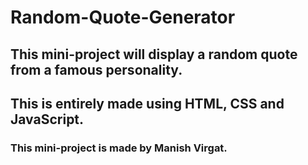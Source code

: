 # Random-Quote-Generator
## This mini-project will display a random quote from a famous personality.
## This is entirely made using HTML, CSS and JavaScript.
### This mini-project is made by Manish Virgat.
